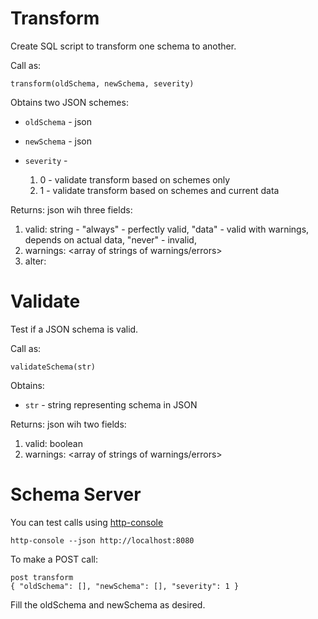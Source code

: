 Transform
=========
Create SQL script to transform one schema to another.

Call as:

    transform(oldSchema, newSchema, severity)

Obtains two JSON schemes: 

* `oldSchema` - json
* `newSchema` - json

* `severity` - 
    1. 0 - validate transform based on schemes only
    2. 1 - validate transform based on schemes and current data 

Returns: json wih three fields:
 
 
1. valid: string - "always" - perfectly valid, "data" - valid with warnings, depends on actual data, "never" - invalid,
2. warnings: <array of strings of warnings/errors>
3. alter: <array of strings of SQL statements to alter schema>

Validate
========
Test if a JSON schema is valid.

Call as:

    validateSchema(str)

Obtains:

* `str` - string representing schema in JSON 

Returns: json wih two fields:
 
1. valid: boolean
2. warnings: <array of strings of warnings/errors>

Schema Server
=============
You can test calls using [http-console](https://github.com/cloudhead/http-console)

    http-console --json http://localhost:8080

To make a POST call:

    post transform
    { "oldSchema": [], "newSchema": [], "severity": 1 }

Fill the oldSchema and newSchema as desired.




